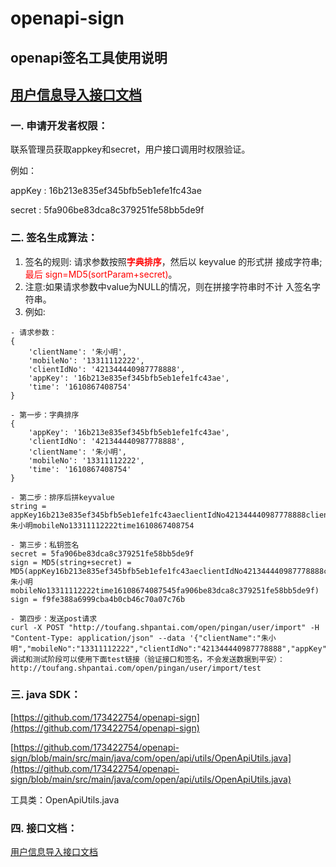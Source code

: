 # openapi-sign
## openapi签名工具使用说明
## [用户信息导入接口文档](https://github.com/173422754/openapi-sign/blob/main/openapi.md)
### 一. 申请开发者权限：

联系管理员获取appkey和secret，用户接口调用时权限验证。

例如：

appKey : 16b213e835ef345bfb5eb1efe1fc43ae

secret : 5fa906be83dca8c379251fe58bb5de9f

### 二. 签名生成算法：

1. 签名的规则: 请求参数按照<span class="colour" style="color:rgb(255, 0, 0)">**字典排序**</span>，然后以 keyvalue 的形式拼
接成字符串;<span class="colour" style="color:rgb(255, 0, 0)">最后 sign=MD5(sortParam+secret)</span>。
2. 注意:如果请求参数中value为NULL的情况，则在拼接字符串时不计
入签名字符串。
3. 例如:

```
- 请求参数：
{
    'clientName': '朱小明',
    'mobileNo': '13311112222',
    'clientIdNo': '421344440987778888',
    'appKey': '16b213e835ef345bfb5eb1efe1fc43ae',
    'time': '1610867408754'
}

- 第一步：字典排序
{
    'appKey': '16b213e835ef345bfb5eb1efe1fc43ae',
    'clientIdNo': '421344440987778888',
    'clientName': '朱小明',
    'mobileNo': '13311112222',
    'time': '1610867408754'
}

- 第二步：排序后拼keyvalue
string = appKey16b213e835ef345bfb5eb1efe1fc43aeclientIdNo421344440987778888clientName朱小明mobileNo13311112222time1610867408754

- 第三步：私钥签名
secret = 5fa906be83dca8c379251fe58bb5de9f
sign = MD5(string+secret) = MD5(appKey16b213e835ef345bfb5eb1efe1fc43aeclientIdNo421344440987778888clientName朱小明mobileNo13311112222time16108674087545fa906be83dca8c379251fe58bb5de9f)
sign = f9fe388a6999cba4b0cb46c70a07c76b

- 第四步：发送post请求
curl -X POST "http://toufang.shpantai.com/open/pingan/user/import" -H "Content-Type: application/json" --data '{"clientName":"朱小明","mobileNo":"13311112222","clientIdNo":"421344440987778888","appKey":"16b213e835ef345bfb5eb1efe1fc43ae","time":"1610867408754"}'
调试和测试阶段可以使用下面test链接（验证接口和签名，不会发送数据到平安）：
http://toufang.shpantai.com/open/pingan/user/import/test
```

### 三. java SDK：

[https://github.com/173422754/openapi-sign](https://github.com/173422754/openapi-sign)

[https://github.com/173422754/openapi-sign/blob/main/src/main/java/com/open/api/utils/OpenApiUtils.java](https://github.com/173422754/openapi-sign/blob/main/src/main/java/com/open/api/utils/OpenApiUtils.java)

工具类：OpenApiUtils.java

### 四. 接口文档：
[用户信息导入接口文档](https://github.com/173422754/openapi-sign/blob/main/openapi.md)
